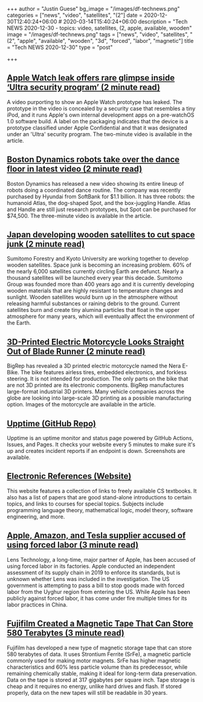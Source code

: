 +++
author = "Justin Guese"
bg_image = "/images/df-technews.png"
categories = ["news", "video", "satellites", "(2"]
date = 2020-12-30T12:40:24+06:00 # 2020-03-14T15:40:24+06:00
description = "Tech NEWS 2020-12-30 - topics: video, satellites, (2, apple, available, wooden"
image = "/images/df-technews.png"
tags = ["news", "video", "satellites", "(2", "apple", "available", "wooden", "3d", "forced", "labor", "magnetic"]
title = "Tech NEWS 2020-12-30"
type = "post"

+++

## [Apple Watch leak offers rare glimpse inside ‘Ultra security program’ (2 minute read)](https://www.theverge.com/2020/12/29/22204270/apple-watch-pvt-ultra-security-program-prototype/1/01000176b354dc4d-8c160dbc-6f5c-4c3a-b1d2-d18297a58395-000000/fUe0A5P27_wrqosG4dRpgMT3PuQoCi4MKWH0eaoWfUU=173)

A video purporting to show an Apple Watch prototype has leaked. The prototype in the video is concealed by a security case that resembles a tiny iPod, and it runs Apple's own internal development apps on a pre-watchOS 1.0 software build. A label on the packaging indicates that the device is a prototype classified under Apple Confidential and that it was designated under an 'Ultra' security program. The two-minute video is available in the article.

## [Boston Dynamics robots take over the dance floor in latest video (2 minute read)](https://www.theverge.com/tldr/2020/12/29/22205055/boston-dynamics-robots-spot-atlas-handle-dancing-video/1/01000176b354dc4d-8c160dbc-6f5c-4c3a-b1d2-d18297a58395-000000/iPuZnZhLtqv3WnZZ4lWpe-2h7kGEbCP9rWMu84hcVC4=173)

Boston Dynamics has released a new video showing its entire lineup of robots doing a coordinated dance routine. The company was recently purchased by Hyundai from SoftBank for $1.1 billion. It has three robots: the humanoid Atlas, the dog-shaped Spot, and the box-juggling Handle. Atlas and Handle are still just research prototypes, but Spot can be purchased for $74,500. The three-minute video is available in the article.

## [Japan developing wooden satellites to cut space junk (2 minute read)](https://www.bbc.com/news/business-55463366/1/01000176b354dc4d-8c160dbc-6f5c-4c3a-b1d2-d18297a58395-000000/UC_QkUu09uOBS2BF5u4adFeICLyuBnOC8t6DU4AzQpY=173)

Sumitomo Forestry and Kyoto University are working together to develop wooden satellites. Space junk is becoming an increasing problem. 60% of the nearly 6,000 satellites currently circling Earth are defunct. Nearly a thousand satellites will be launched every year this decade. Sumitomo Group was founded more than 400 years ago and it is currently developing wooden materials that are highly resistant to temperature changes and sunlight. Wooden satellites would burn up in the atmosphere without releasing harmful substances or raining debris to the ground. Current satellites burn and create tiny alumina particles that float in the upper atmosphere for many years, which will eventually affect the environment of the Earth.

## [3D-Printed Electric Motorcycle Looks Straight Out of Blade Runner (2 minute read)](https://interestingengineering.com/3d-printed-electric-motorcycle-looks-straight-out-of-blade-runner/1/01000176b354dc4d-8c160dbc-6f5c-4c3a-b1d2-d18297a58395-000000/X6a3HoILWdr7KNTEpJf2UVm51ArXV43OnmM2sTbROIw=173)

BigRep has revealed a 3D printed electric motorcycle named the Nera E-Bike. The bike features airless tires, embedded electronics, and forkless steering. It is not intended for production. The only parts on the bike that are not 3D printed are its electronic components. BigRep manufactures large-format industrial 3D printers. Many vehicle companies across the globe are looking into large-scale 3D printing as a possible manufacturing option. Images of the motorcycle are available in the article.

## [Upptime  (GitHub Repo)](https://github.com/upptime/upptime/1/01000176b354dc4d-8c160dbc-6f5c-4c3a-b1d2-d18297a58395-000000/jpM0UCFLLVjF2lTKdjhoDM99SrlDIFlz9kNXXfcSVO8=173)

Upptime is an uptime monitor and status page powered by GitHub Actions, Issues, and Pages. It checks your website every 5 minutes to make sure it's up and creates incident reports if an endpoint is down. Screenshots are available.

## [Electronic References (Website)](https://csgordon.github.io/books.html/1/01000176b354dc4d-8c160dbc-6f5c-4c3a-b1d2-d18297a58395-000000/7KGeOGEga1RC4-TUdRAwRubA-ZPbbO1lvIJvUVF2UYM=173)

This website features a collection of links to freely available CS textbooks. It also has a list of papers that are good stand-alone introductions to certain topics, and links to courses for special topics. Subjects include programming language theory, mathematical logic, model theory, software engineering, and more.

## [Apple, Amazon, and Tesla supplier accused of using forced labor (3 minute read)](https://www.engadget.com/apple-amazon-tesla-suppier-forced-labor-accusations-163641059.html/1/01000176b354dc4d-8c160dbc-6f5c-4c3a-b1d2-d18297a58395-000000/p8H59mvjeDrO7qWnDjRTCsORAZQMQPJeweOOXR1XIlI=173)

Lens Technology, a long-time, major partner of Apple, has been accused of using forced labor in its factories. Apple conducted an independent assessment of its supply chain in 2019 to enforce its standards, but is unknown whether Lens was included in the investigation. The US government is attempting to pass a bill to stop goods made with forced labor from the Uyghur region from entering the US. While Apple has been publicly against forced labor, it has come under fire multiple times for its labor practices in China.

## [Fujifilm Created a Magnetic Tape That Can Store 580 Terabytes (3 minute read)](https://petapixel.com/2020/12/26/fujifilm-created-a-magnetic-tape-that-can-store-580-terabytes//1/01000176b354dc4d-8c160dbc-6f5c-4c3a-b1d2-d18297a58395-000000/lDiRFdqJz5XPeV7ekXwJfmbgxy7fdKpPQb6Hy9G0MVc=173)

Fujifilm has developed a new type of magnetic storage tape that can store 580 terabytes of data. It uses Strontium Ferrite (SrFe), a magnetic particle commonly used for making motor magnets. SrFe has higher magnetic characteristics and 60% less particle volume than its predecessor, while remaining chemically stable, making it ideal for long-term data preservation. Data on the tape is stored at 317 gigabytes per square inch. Tape storage is cheap and it requires no energy, unlike hard drives and flash. If stored properly, data on the new tapes will still be readable in 30 years.


